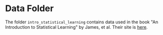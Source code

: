 # Data Folder

The folder ```intro_statistical_learning``` contains data used in the book "An Introduction to Statistical Learning" by James, et al. Their site is [here](https://www.statlearning.com/).
